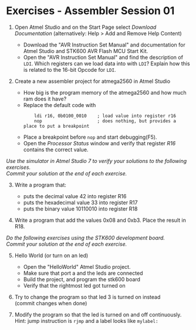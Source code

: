 Exercises - Assembler Session 01
================================

1. Open Atmel Studio and on the Start Page select *Download Documentation* (alternatively: Help > Add and Remove Help Content)
    * Download the "AVR Instruction Set Manual" and documentation for Atmel Studio and STK600 AVR Flash MCU Start Kit.
    * Open the "AVR Instruction Set Manual" and find the description of `LDI`. Which registers can we load data into with `LDI`? Explain how this is related to the 16-bit Opcode for `LDI`.

1. Create a new assembler project for atmega2560 in Atmel Studio
    * How big is the program memory of the atmega2560 and how much ram does it have?
    * Replace the default code with 
        ```avrasm 
            ldi r16, 0b0100_0010    ; load value into register r16
            nop                     ; does nothing, but provides a place to put a breakpoint
        ```  
    * Place a breakpoint before `nop` and start debugging(F5). 
    * Open the *Processor Status* window and verify that register *R16* contains the correct value.


*Use the simulator in Atmel Studio 7 to verify your solutions to the following exercises.  
Commit your solution at the end of each exercise.*

3. Write a program that:
    * puts the decimal value 42 into register R16
    * puts the hexadecimal value 33 into register R17
    * puts the binary value 10110010 into register R18

1. Write a program that add the values 0x08 and 0xb3. Place the result in R18.

*Do the following exercises using the STK600 development board.  
Commit your solution at the end of each exercise.*

5. Hello World (or turn on an led)
    * Open the "HelloWorld" Atmel Studio project.
    * Make sure that port a and the leds are connected
    * Build the project, and program the stk600 board
    * Verify that the rightmost led got turned on

1. Try to change the program so that led 3 is turned on instead  
    (commit changes when done)

1. Modify the program so that the led is turned on and off continuously.  
    Hint: jump instruction is `rjmp` and a label looks like `mylabel:`  